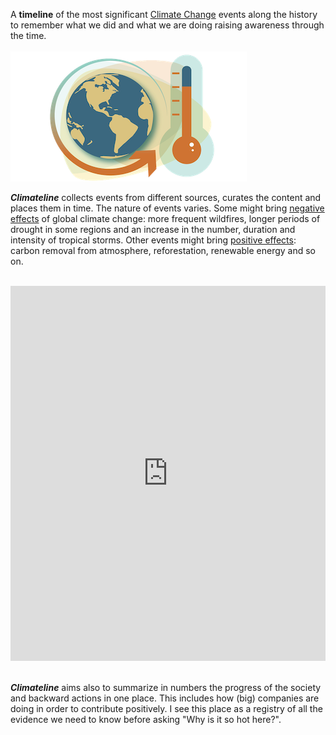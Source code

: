 A **timeline** of the most significant [Climate Change](https://www.un.org/climatechange) events along the history to remember what we did and what we are doing raising awareness through the time.&nbsp;  
&nbsp;  
![image](https://raw.githubusercontent.com/margostino/climateline/master/public/images/logo.png#center)&nbsp;  

**_Climateline_** collects events from different sources, curates the content and places them in time. The nature of events varies. Some might bring [negative effects](https://climate.nasa.gov/effects/) of global climate change: more frequent wildfires, longer periods of drought in some regions and an increase in the number, duration and intensity of tropical storms. Other events might bring [positive effects](https://drawdown.org/solutions): carbon removal from atmosphere, reforestation, renewable energy and so on.
<br /><br />
<iframe src="https://ourworldindata.org/grapher/temperature-anomaly?country=~Global" loading="lazy" style="width: 100%; height: 600px; border: 0px none;"></iframe>
<br /><br />

**_Climateline_** aims also to summarize in numbers the progress of the society and backward actions in one place. This includes how (big) companies are doing in order to contribute positively. I see this place as a registry of all the evidence we need to know before asking "Why is it so hot here?".